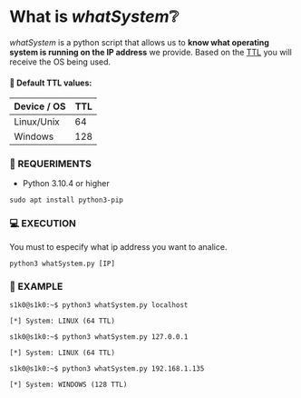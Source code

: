 # What is _whatSystem_:grey_question:

_whatSystem_ is a python script that allows us to **know what operating system is running on the IP address** we provide.
Based on the [TTL](http://subinsb.com/default-device-ttl-values/#comment-3068871033) you will receive the OS being used.
#### :page_facing_up: Default TTL values:
| Device / OS | TTL |
| ----------- | --- |
| Linux/Unix  | 64  |
| Windows     | 128 |


### :closed_lock_with_key: REQUERIMENTS

- Python 3.10.4 or higher

```
sudo apt install python3-pip
```

### :computer: EXECUTION

You must to especify what ip address you want to analice.
```
python3 whatSystem.py [IP]
```
### :mag_right: EXAMPLE

```
s1k0@s1k0:~$ python3 whatSystem.py localhost

[*] System: LINUX (64 TTL)
```
```
s1k0@s1k0:~$ python3 whatSystem.py 127.0.0.1

[*] System: LINUX (64 TTL)
```
```
s1k0@s1k0:~$ python3 whatSystem.py 192.168.1.135

[*] System: WINDOWS (128 TTL)
```

